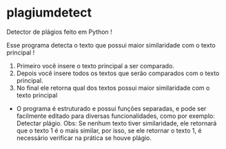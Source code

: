 # plagiumdetect
Detector de plágios feito em Python !

Esse programa detecta o texto que possui maior similaridade com o texto principal !
1. Primeiro você insere o texto principal a ser comparado.
2. Depois você insere todos os textos que serão comparados com o texto principal.
3. No final ele retorna qual dos textos possui maior similaridade com o texto principal
* O programa é estruturado e possui funções separadas, e pode ser facilmente editado
para diversas funcionalidades, como por exemplo: Detectar plágio.
Obs: Se nenhum texto tiver similaridade, ele retornará que o texto 1 é o mais similar,
por isso, se ele retornar o texto 1, é necessário verificar na prática se houve plágio.
